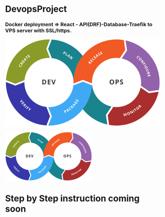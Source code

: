 # DevopsProject
### Docker deployment =>  React - API(DRF)-Database-Traefik to VPS server with SSL/https.





[![MasterHead](https://github.com/DevRajib/3.DevopsProject/blob/main/Devops.png)](#)





   <img src="https://github.com/DevRajib/3.DevopsProject/blob/main/Devops.png"  height="160" align="center" />



# Step by Step instruction coming soon



